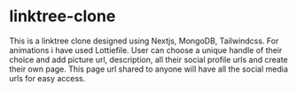 # linktree-clone
This is a linktree clone designed using Nextjs, MongoDB, Tailwindcss. For animations i have used Lottiefile. User can choose a unique handle of their choice and add picture url, description, all their social profile urls and create their own page. This page url shared to anyone will have all the social media urls for easy access.
